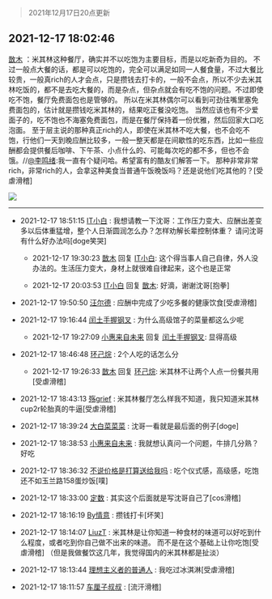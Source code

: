 > 2021年12月17日20点更新
<link rel="stylesheet" href="https://cdn.jsdelivr.net/gh/taotie6/sampleJSON@main/css/photo_show.css">
<meta name="referrer" content="no-referrer" />


 ## 2021-12-17 18:02:46 

 [㪚木](https://www.coolapk.com/feed/32190236?shareKey=NzJhM2Y2MTUxMTZiNjFiYzZkZmE~) ：米其林这种餐厅，确实并不以吃饱为主要目标，而是以吃新奇为目的。
不过一般点大餐的话，都是可以吃饱的，完全可以满足如同一人餐食量，不过大餐比较贵，一般真rich的人才会点，只是攒钱去打卡的，一般不会点，所以不少去米其林吃饭的，都不是去吃大餐的，而是杂点，但杂点就会有吃不饱的问题<!--break-->。不过即使吃不饱，餐厅免费面包也是管够的。
所以在米其林偶尔可以看到可劲往嘴里塞免费面包的，估计就是攒钱吃米其林的，结果吃正餐没吃饱。
当然应该也有不少爱面子的，吃不饱也不海塞免费面包，而是在餐厅保持着一份优雅，然后回家大口吃泡面。
至于层主说的那种真正rich的人，即使在米其林不吃大餐，也不会吃不饱，行他们一天到晚应酬比较多，一般一整天都是在间歇性的吃东西，比如一些应酬都会提供餐后咖啡、下午茶、小点什么的、可能每次吃的都不多，但也不会饿。//<a class="feed-link-uname" href="/u/李鸣绪">@李鸣绪</a>:我一直有个疑问哈。希望富有的酷友们解答一下。
那种非常非常rich，非常rich的人，会拿这种美食当普通午饭晚饭吗？还是说他们吃其他的？[受虐滑稽] 

<div class="album">
<img class="img-item" src="http://image.coolapk.com/feed/2018/1217/07/1081091_1545003920_5732@216x196.gif" />
</div>

 ------- 

- 2021-12-17 18:51:15 [IT小白](uid=1002886) : 我想请教一下沈哥：工作压力变大、应酬出差变多以后体重猛增，整个人日渐圆润怎么办？怎样劝解长辈控制体重？
请问沈哥有什么好办法吗[doge笑哭] 

    - 2021-12-17 19:30:23 [㪚木](uid=1081091) 回复 [IT小白](uid=1002886): 这个得当事人自己自律，外人没办法的。生活压力变大，身材上就很难自律起来，这个也是正常 

    - 2021-12-17 20:03:53 [IT小白](uid=1002886) 回复 [㪚木](uid=1081091): 好滴，谢谢沈哥[抱拳] 

- 2021-12-17 19:50:50 [汪尔德](uid=1595236) : 应酬中完成了少吃多餐的健康饮食[受虐滑稽] 

- 2021-12-17 19:16:44 [闰土手握钢叉](uid=3177928) : 为什么高级馆子的菜量都这么少呢 

    - 2021-12-17 19:27:09 [小惠来自未来](uid=847097) 回复 [闰土手握钢叉](uid=3177928): 显得高级 

- 2021-12-17 18:46:48 [环己烷](uid=181632) : 2个人吃的话怎么分 

    - 2021-12-17 19:26:33 [㪚木](uid=1081091) 回复 [环己烷](uid=181632): 米其林不让两个人点一份餐共用[受虐滑稽] 

- 2021-12-17 18:43:13 [殇grief](uid=4392516) : 米其林餐厅怎么样我不知道，我只知道米其林cup2r轮胎真的牛逼[受虐滑稽] 

- 2021-12-17 18:39:24 [大白菜菜菜](uid=2081020) : 沈哥一看就是最后面的例子[doge] 

- 2021-12-17 18:38:53 [小惠来自未来](uid=847097) : 我就想认真问一个问题，牛排几分熟？ 好吃 

- 2021-12-17 18:36:32 [不说价格是打算送给我吗](uid=3415876) : 吃个仪式感，高级感，吃饱还不如玉兰路158蛋炒饭[噗] 

- 2021-12-17 18:33:00 [定数](uid=5774495) : 其实这个后面就是写沈哥自己了[cos滑稽] 

- 2021-12-17 18:16:19 [By情意](uid=2227064) : 攒钱打卡[坏笑] 

- 2021-12-17 18:14:07 [LiuzT](uid=2145927) : 米其林是让你知道一种食材的味道可以好吃到什么程度，或者吃到你自己做不出来的味道。
而不是在这个基础上让你吃饱[受虐滑稽]
（但是我做餐饮这几年，我觉得国内的米其林都是扯淡） 

- 2021-12-17 18:13:44 [理想主义者的普通人](uid=1708330) : 我吃过冰淇淋[受虐滑稽] 

- 2021-12-17 18:11:57 [车厘子叔叔](uid=1756803) : [流汗滑稽] 


